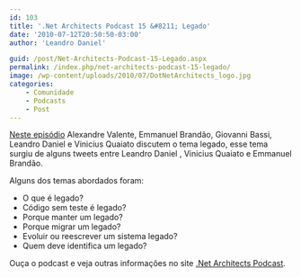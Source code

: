 ```yaml
---
id: 103
title: '.Net Architects Podcast 15 &#8211; Legado'
date: '2010-07-12T20:50:50-03:00'
author: 'Leandro Daniel'

guid: /post/Net-Architects-Podcast-15-Legado.aspx
permalink: /index.php/net-architects-podcast-15-legado/
image: /wp-content/uploads/2010/07/DotNetArchitects_logo.jpg
categories:
    - Comunidade
    - Podcasts
    - Post
---
```


[Neste episódio](http://podcast.dotnetarchitects.net/2010/07/podcast-15-legado/) Alexandre Valente, Emmanuel Brandão, Giovanni Bassi, Leandro Daniel e Vinicius Quaiato discutem o tema legado, esse tema surgiu de alguns tweets entre Leandro Daniel , Vinicius Quaiato e Emmanuel Brandão.

Alguns dos temas abordados foram:

- O que é legado?
- Código sem teste é legado?
- Porque manter um legado?
- Porque migrar um legado?
- Evoluir ou reescrever um sistema legado?
- Quem deve identifica um legado?

Ouça o podcast e veja outras informações no site [.Net Architects Podcast](http://podcast.dotnetarchitects.net/2010/07/podcast-15-legado/).